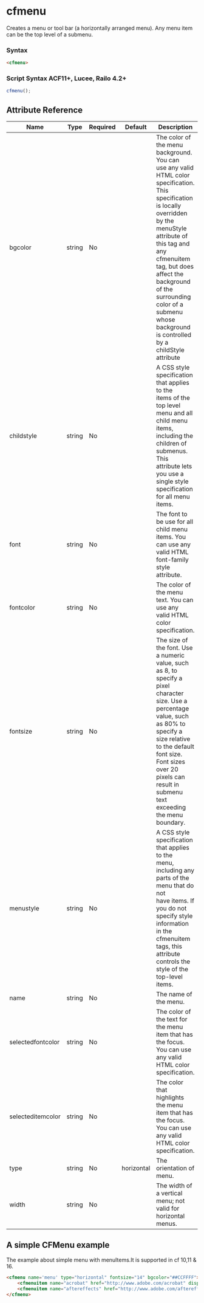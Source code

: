 # cfmenu

Creates a menu or tool bar (a horizontally arranged menu). Any menu item can be the top 
 level of a submenu.

### Syntax

```html
<cfmenu>
```

### Script Syntax ACF11+, Lucee, Railo 4.2+

```javascript
cfmenu();
```

## Attribute Reference

| Name | Type | Required | Default | Description |
| --- | --- | --- | --- | --- |
| bgcolor | string | No |  | The color of the menu background. You can <br /> use any valid HTML color specification. <br /> This specification is locally overridden by the <br /> menuStyle attribute of this tag and any <br /> cfmenuitem tag, but does affect the background <br /> of the surrounding color of a submenu whose <br /> background is controlled by a childStyle <br /> attribute |
| childstyle | string | No |  | A CSS style specification that applies to the <br /> items of the top level menu and all child menu <br /> items, including the children of submenus. This <br /> attribute lets you use a single style specification <br /> for all menu items. |
| font | string | No |  | The font to be use for all child menu items. You <br /> can use any valid HTML font-family style <br /> attribute. |
| fontcolor | string | No |  | The color of the menu text. You can use any <br /> valid HTML color specification. |
| fontsize | string | No |  | The size of the font. Use a numeric value, such <br /> as 8, to specify a pixel character size. Use a <br /> percentage value, such as 80% to specify a <br /> size relative to the default font size. <br /> Font sizes over 20 pixels can result in submenu <br /> text exceeding the menu boundary. |
| menustyle | string | No |  | A CSS style specification that applies to the <br /> menu, including any parts of the menu that do not <br /> have items. If you do not specify style information <br /> in the cfmenuitem tags, this attribute controls the <br /> style of the top-level items. |
| name | string | No |  | The name of the menu. |
| selectedfontcolor | string | No |  | The color of the text for the menu item that has <br /> the focus. You can use any valid HTML color <br /> specification. |
| selecteditemcolor | string | No |  | The color that highlights the menu item that has <br /> the focus. You can use any valid HTML color <br /> specification. |
| type | string | No | horizontal | The orientation of menu. |
| width | string | No |  | The width of a vertical menu; not valid for <br /> horizontal menus. |

## A simple CFMenu example

The example about simple menu with menuItems.It is supported in cf 10,11 & 16.

```html
<cfmenu name='menu' type="horizontal" fontsize="14" bgcolor="##CCFFFF">
	<cfmenuitem name="acrobat" href="http://www.adobe.com/acrobat" display="Acrobat"/>
	<cfmenuitem name="aftereffects" href="http://www.adobe.com/aftereffects" display="After Effects"/>
</cfmenu>
```
